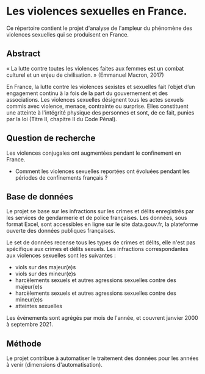 # Les violences sexuelles en France.
Ce répertoire contient le projet d'analyse de l'ampleur du phénomène des violences sexuelles qui se produisent en France.

## Abstract

« La lutte contre toutes les violences faites aux femmes est un combat culturel et un enjeu de civilisation. » (Emmanuel Macron, 2017) 

En France, la lutte contre les violences sexistes et sexuelles fait l’objet d’un engagement continu à la fois de la part du gouvernement et des associations.
Les violences sexuelles désignent tous les actes sexuels commis avec violence, menace, contrainte ou surprise. Elles constituent une atteinte à l'intégrité physique des personnes et sont, de ce fait, punies par la loi (Titre II, chapitre II du Code Pénal). 

## Question de recherche

Les violences conjugales ont augmentées pendant le confinement en France.

- Comment les violences sexuelles reportées ont évoluées pendant les périodes de confinements français ?

## Base de données

Le projet se base sur les infractions sur les crimes et délits enregistrés par les services de gendarmerie et de police françaises. Les données, sous format Excel, sont accessibles en ligne sur le site data.gouv.fr, la plateforme ouverte des données publiques françaises.

Le set de données recense tous les types de crimes et délits, elle n'est pas spécifique aux crimes et délits sexuels. Les infractions correspondantes aux violences sexuelles sont les suivantes : 
-	viols sur des majeur(e)s
-	viols sur des mineur(e)s
-	harcèlements sexuels et autres agressions sexuelles contre des majeur(e)s
-	harcèlements sexuels et autres agressions sexuelles contre des mineur(e)s
-	atteintes sexuelles

Les évènements sont agrégés par mois de l'année, et couvrent janvier 2000 à septembre 2021. 

## Méthode

Le projet contribue à automatiser le traitement des données pour les années à venir (dimensions d'automatisation).
